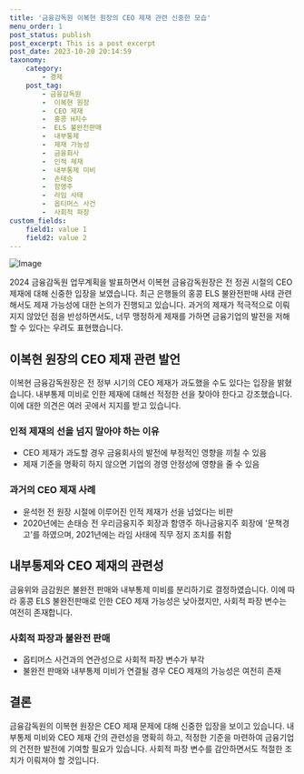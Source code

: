 ```yaml
---
title: '금융감독원 이복현 원장의 CEO 제재 관련 신중한 모습'
menu_order: 1
post_status: publish
post_excerpt: This is a post excerpt
post_date: 2023-10-20 20:14:59
taxonomy:
    category:
        - 경제
    post_tag:
        - 금융감독원
        -  이복현 원장
        -  CEO 제재
        -  홍콩 H지수
        -  ELS 불완전판매
        -  내부통제
        -  제재 가능성
        -  금융회사
        -  인적 제재
        -  내부통제 미비
        -  손태승
        -  함영주
        -  라임 사태
        -  옵티머스 사건
        -  사회적 파장
custom_fields:
    field1: value 1
    field2: value 2
---
```


![Image](https://imgnews.pstatic.net/image/031/2024/02/06/0000810935_001_20240206170801126.jpg?type=w647)


2024 금융감독원 업무계획을 발표하면서 이복현 금융감독원장은 전 정권 시절의 CEO 제재에 대해 신중한 입장을 보였습니다. 최근 은행들의 홍콩 ELS 불완전판매 사태 관련해서도 제재 가능성에 대한 논의가 진행되고 있습니다. 과거의 제재가 적극적으로 이뤄지지 않았던 점을 반성하면서도, 너무 맹정하게 제재를 가하면 금융기업의 발전을 저해할 수 있다는 우려도 표현했습니다.

## 이복현 원장의 CEO 제재 관련 발언

이복현 금융감독원장은 전 정부 시기의 CEO 제재가 과도했을 수도 있다는 입장을 밝혔습니다. 내부통제 미비로 인한 제재에 대해선 적정한 선을 찾아야 한다고 강조했습니다. 이에 대한 의견은 여러 곳에서 지지를 받고 있습니다.

### 인적 제재의 선을 넘지 말아야 하는 이유

- CEO 제재가 과도할 경우 금융회사의 발전에 부정적인 영향을 끼칠 수 있음
- 제재 기준을 명확히 하지 않으면 기업의 경영 안정성에 영향을 줄 수 있음

### 과거의 CEO 제재 사례

- 윤석헌 전 원장 시절에 이루어진 인적 제재가 선을 넘었다는 비판
- 2020년에는 손태승 전 우리금융지주 회장과 함영주 하나금융지주 회장에 '문책경고'를 하였으며, 2021년에는 라임 사태에 직무 정지 조치를 취함

## 내부통제와 CEO 제재의 관련성

금융위와 금감원은 불완전 판매와 내부통제 미비를 분리하기로 결정하였습니다. 이에 따라 홍콩 ELS 불완전판매로 인한 CEO 제재 가능성은 낮아졌지만, 사회적 파장 변수는 여전히 존재합니다.

### 사회적 파장과 불완전 판매

- 옵티머스 사건과의 연관성으로 사회적 파장 변수가 부각
- 불완전 판매와 내부통제 미비가 연결될 경우 CEO 제재의 가능성은 여전히 존재

## 결론

금융감독원의 이복현 원장은 CEO 제재 문제에 대해 신중한 입장을 보이고 있습니다. 내부통제 미비와 CEO 제재 간의 관련성을 명확히 하고, 적정한 기준을 마련하여 금융기업의 건전한 발전에 기여할 필요가 있습니다. 사회적 파장 변수를 감안하면서도 적절한 조치가 이뤄져야 할 것입니다.

